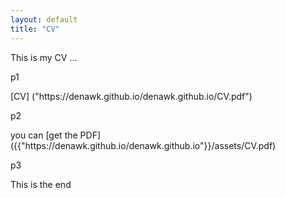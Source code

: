 ```yaml
---
layout: default
title: "CV"
---
```


This is my CV ...

p1
<p>
  [CV] ("https://denawk.github.io/denawk.github.io/CV.pdf")
</p>

p2
<p>
  you can [get the PDF]({{"https://denawk.github.io/denawk.github.io"}}/assets/CV.pdf)
</p>


p3
</p>

<p>

  
</p>


This is the end

